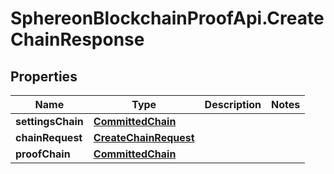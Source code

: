 # SphereonBlockchainProofApi.CreateChainResponse

## Properties
Name | Type | Description | Notes
------------ | ------------- | ------------- | -------------
**settingsChain** | [**CommittedChain**](CommittedChain.md) |  | 
**chainRequest** | [**CreateChainRequest**](CreateChainRequest.md) |  | 
**proofChain** | [**CommittedChain**](CommittedChain.md) |  | 


